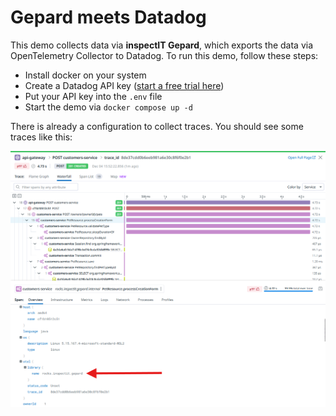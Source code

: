 # Gepard meets Datadog

This demo collects data via **inspectIT Gepard**, which exports the data via OpenTelemetry Collector to Datadog.
To run this demo, follow these steps:

- Install docker on your system
- Create a Datadog API key ([start a free trial here](https://www.datadoghq.com/free-datadog-trial/))
- Put your API key into the `.env` file
- Start the demo via `docker compose up -d`

There is already a configuration to collect traces. You should see some traces like this:

![custom-span.png](image/custom-span.png)

